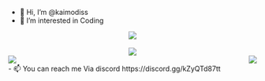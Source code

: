 - 👋 Hi, I’m @kaimodiss
- 👀 I’m interested in Coding

<div align = "center"> <img src = "https://discord.c99.nl/widget/theme-1/852219497763045398.png"> </div>
<br>
<div align="center"><img src="https://github-profile-trophy.vercel.app/?username=kaimodiss&theme=dracula"></div>
<img align="left" src="https://github-readme-stats.vercel.app/api?username=kaimodiss&theme=tokyonight"><img align="right" src="https://github-readme-stats.vercel.app/api/top-langs/?username=kaimodiss&theme=tokyonight&hide=batchfile">
<br>
- 📫 You can reach me Via discord https://discord.gg/kZyQTd87tt
